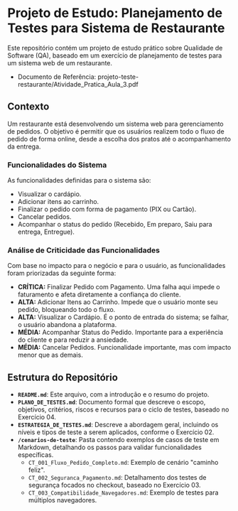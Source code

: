 # Projeto de Estudo: Planejamento de Testes para Sistema de Restaurante

Este repositório contém um projeto de estudo prático sobre Qualidade de Software (QA), baseado em um exercício de planejamento de testes para um sistema web de um restaurante.
- Documento de Referência: projeto-teste-restaurante/Atividade_Pratica_Aula_3.pdf

## Contexto

Um restaurante está desenvolvendo um sistema web para gerenciamento de pedidos. O objetivo é permitir que os usuários realizem todo o fluxo de pedido de forma online, desde a escolha dos pratos até o acompanhamento da entrega.

### Funcionalidades do Sistema

As funcionalidades definidas para o sistema são:
- Visualizar o cardápio.
- Adicionar itens ao carrinho.
- Finalizar o pedido com forma de pagamento (PIX ou Cartão).
- Cancelar pedidos.
- Acompanhar o status do pedido (Recebido, Em preparo, Saiu para entrega, Entregue).

### Análise de Criticidade das Funcionalidades

Com base no impacto para o negócio e para o usuário, as funcionalidades foram priorizadas da seguinte forma:

- **CRÍTICA:** Finalizar Pedido com Pagamento. Uma falha aqui impede o faturamento e afeta diretamente a confiança do cliente.
- **ALTA:** Adicionar Itens ao Carrinho. Impede que o usuário monte seu pedido, bloqueando todo o fluxo.
- **ALTA:** Visualizar o Cardápio. É o ponto de entrada do sistema; se falhar, o usuário abandona a plataforma.
- **MÉDIA:** Acompanhar Status do Pedido. Importante para a experiência do cliente e para reduzir a ansiedade.
- **MÉDIA:** Cancelar Pedidos. Funcionalidade importante, mas com impacto menor que as demais.

## Estrutura do Repositório

- **`README.md`**: Este arquivo, com a introdução e o resumo do projeto.
- **`PLANO_DE_TESTES.md`**: Documento formal que descreve o escopo, objetivos, critérios, riscos e recursos para o ciclo de testes, baseado no Exercício 04.
- **`ESTRATEGIA_DE_TESTES.md`**: Descreve a abordagem geral, incluindo os níveis e tipos de teste a serem aplicados, conforme o Exercício 02.
- **`/cenarios-de-teste`**: Pasta contendo exemplos de casos de teste em Markdown, detalhando os passos para validar funcionalidades específicas.
  - `CT_001_Fluxo_Pedido_Completo.md`: Exemplo de cenário "caminho feliz".
  - `CT_002_Seguranca_Pagamento.md`: Detalhamento dos testes de segurança focados no checkout, baseado no Exercício 03.
  - `CT_003_Compatibilidade_Navegadores.md`: Exemplo de testes para múltiplos navegadores.


